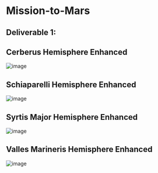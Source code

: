 # Mission-to-Mars




## Deliverable 1:


## Cerberus Hemisphere Enhanced
![image](https://user-images.githubusercontent.com/58860105/138615363-9e664af0-2e9a-4cb9-a80c-0aa133e913fe.png)

## Schiaparelli Hemisphere Enhanced
![image](https://user-images.githubusercontent.com/58860105/138615407-ee6fc8b8-7668-4871-a329-170cd8a840d4.png)

## Syrtis Major Hemisphere Enhanced
![image](https://user-images.githubusercontent.com/58860105/138615428-a9760137-c500-4212-aa83-cf56a1f0c987.png)

## Valles Marineris Hemisphere Enhanced
![image](https://user-images.githubusercontent.com/58860105/138615448-3d9c0cca-23b2-43de-898b-596e11c1b685.png)
